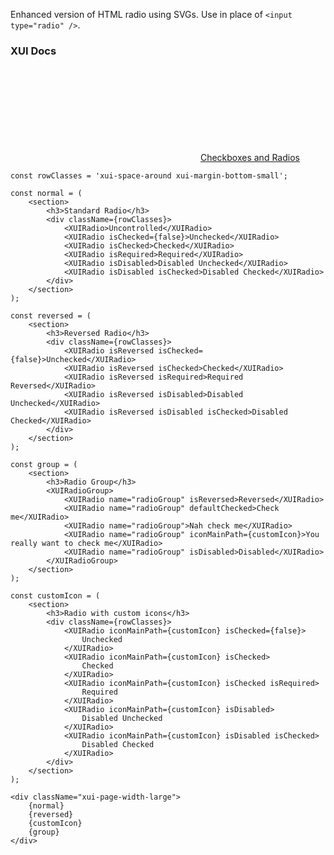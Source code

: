 Enhanced version of HTML radio using SVGs. Use in place of `<input type="radio" />`.

### XUI Docs

<div class="xui-margin-vertical">
	<div>
		<svg focusable="false" class="xui-icon xui-icon-inline xui-icon-large xui-icon-color-blue"> <use xlink:href="#xui-icon-bookmark" role="presentation"/></svg>
		<span><a href="../section-checkboxes-and-radios.html#checkboxes-and-radios-1">Checkboxes and Radios</a></span>
	</div>
</div>

```
const rowClasses = 'xui-space-around xui-margin-bottom-small';

const normal = (
	<section>
		<h3>Standard Radio</h3>
		<div className={rowClasses}>
			<XUIRadio>Uncontrolled</XUIRadio>
			<XUIRadio isChecked={false}>Unchecked</XUIRadio>
			<XUIRadio isChecked>Checked</XUIRadio>
			<XUIRadio isRequired>Required</XUIRadio>
			<XUIRadio isDisabled>Disabled Unchecked</XUIRadio>
			<XUIRadio isDisabled isChecked>Disabled Checked</XUIRadio>
		</div>
	</section>
);

const reversed = (
	<section>
		<h3>Reversed Radio</h3>
		<div className={rowClasses}>
			<XUIRadio isReversed isChecked={false}>Unchecked</XUIRadio>
			<XUIRadio isReversed isChecked>Checked</XUIRadio>
			<XUIRadio isReversed isRequired>Required Reversed</XUIRadio>
			<XUIRadio isReversed isDisabled>Disabled Unchecked</XUIRadio>
			<XUIRadio isReversed isDisabled isChecked>Disabled Checked</XUIRadio>
		</div>
	</section>
);

const group = (
	<section>
		<h3>Radio Group</h3>
		<XUIRadioGroup>
			<XUIRadio name="radioGroup" isReversed>Reversed</XUIRadio>
			<XUIRadio name="radioGroup" defaultChecked>Check me</XUIRadio>
			<XUIRadio name="radioGroup">Nah check me</XUIRadio>
			<XUIRadio name="radioGroup" iconMainPath={customIcon}>You really want to check me</XUIRadio>
			<XUIRadio name="radioGroup" isDisabled>Disabled</XUIRadio>
		</XUIRadioGroup>
	</section>
);

const customIcon = (
	<section>
		<h3>Radio with custom icons</h3>
		<div className={rowClasses}>
			<XUIRadio iconMainPath={customIcon} isChecked={false}>
				Unchecked
			</XUIRadio>
			<XUIRadio iconMainPath={customIcon} isChecked>
				Checked
			</XUIRadio>
			<XUIRadio iconMainPath={customIcon} isChecked isRequired>
				Required
			</XUIRadio>
			<XUIRadio iconMainPath={customIcon} isDisabled>
				Disabled Unchecked
			</XUIRadio>
			<XUIRadio iconMainPath={customIcon} isDisabled isChecked>
				Disabled Checked
			</XUIRadio>
		</div>
	</section>
);

<div className="xui-page-width-large">
	{normal}
	{reversed}
	{customIcon}
	{group}
</div>
```
